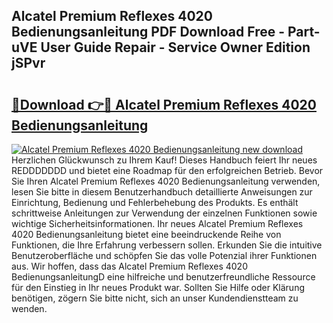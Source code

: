 ## Alcatel Premium Reflexes 4020 Bedienungsanleitung PDF Download Free - Part-uVE User Guide Repair - Service Owner Edition jSPvr

# <h2><a href="http://df1no3i.blite.top/?on=Alcatel+Premium+Reflexes+4020+Bedienungsanleitung">🔗Download 👉🔴 Alcatel Premium Reflexes 4020 Bedienungsanleitung</a></h2>

[![Alcatel Premium Reflexes 4020 Bedienungsanleitung new download](https://i.imgur.com/lujVjoI.png)](http://df1no3i.blite.top/?on=Alcatel+Premium+Reflexes+4020+Bedienungsanleitung)
Herzlichen Glückwunsch zu Ihrem Kauf! Dieses Handbuch feiert Ihr neues REDDDDDDD und bietet eine Roadmap für den erfolgreichen Betrieb. Bevor Sie Ihren Alcatel Premium Reflexes 4020 Bedienungsanleitung verwenden, lesen Sie bitte in diesem Benutzerhandbuch detaillierte Anweisungen zur Einrichtung, Bedienung und Fehlerbehebung des Produkts. Es enthält schrittweise Anleitungen zur Verwendung der einzelnen Funktionen sowie wichtige Sicherheitsinformationen. Ihr neues Alcatel Premium Reflexes 4020 Bedienungsanleitung bietet eine beeindruckende Reihe von Funktionen, die Ihre Erfahrung verbessern sollen. Erkunden Sie die intuitive Benutzeroberfläche und schöpfen Sie das volle Potenzial ihrer Funktionen aus. Wir hoffen, dass das Alcatel Premium Reflexes 4020 BedienungsanleitungD eine hilfreiche und benutzerfreundliche Ressource für den Einstieg in Ihr neues Produkt war. Sollten Sie Hilfe oder Klärung benötigen, zögern Sie bitte nicht, sich an unser Kundendienstteam zu wenden.
